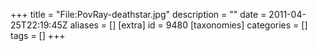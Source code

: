 +++
title = "File:PovRay-deathstar.jpg"
description = ""
date = 2011-04-25T22:19:45Z
aliases = []
[extra]
id = 9480
[taxonomies]
categories = []
tags = []
+++


